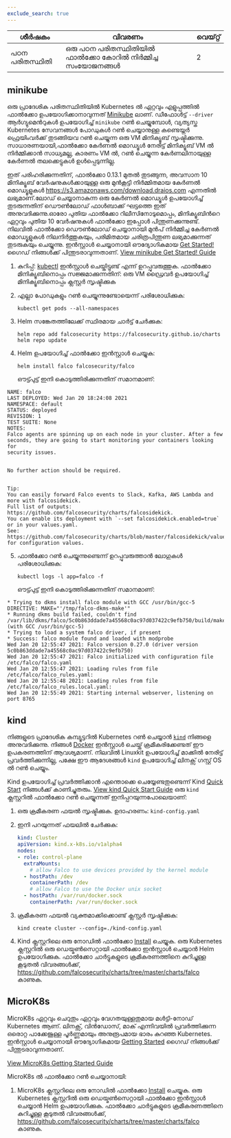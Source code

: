 ```yaml
---
exclude_search: true
---
```

| ശീർഷകം        | വിവരണം                                              | വെയ്റ്റ് |
| ------------- | --------------------------------------------------- | ----- |
| പഠന പരിതസ്ഥിതി | ഒരു പഠന പരിതസ്ഥിതിയിൽ ഫാൽക്കോ കോറിൽ നിർമ്മിച്ച സംയോജനങ്ങൾ | 2     |


## minikube

ഒരു പ്രാദേശിക പരിതസ്ഥിതിയിൽ Kubernetes ൽ ഏറ്റവും എളുപ്പത്തിൽ ഫാൽക്കോ ഉപയോഗിക്കാനാവുന്നത് [Minikube](https://kubernetes.io/docs/tutorials/hello-minikube/) ലാണ്.
ഡീഫോൾട്ട് `--driver` ആർഗ്യുമെൻറുകൾ ഉപയോഗിച്ച് `minikube` റൺ ചെയ്യുമ്പോൾ, വ്യത്യസ്ത Kubernetes സേവനങ്ങൾ പോഡുകൾ റൺ ചെയ്യാനുള്ള കണ്ടെയ്നർ ഫ്രെയിംവർക്ക് തുടങ്ങിയവ റൺ ചെയ്യുന്ന ഒരു VM മിനിക്യൂബ് സൃഷ്ടിക്കുന്നു. സാധാരണയായി,ഫാൽക്കോ കേർണൽ മൊഡ്യൂൾ നേരിട്ട് മിനിക്യൂബ് VM ൽ നിർമ്മിക്കാൻ സാധ്യമല്ല, കാരണം VM ൽ, റൺ ചെയ്യുന്ന കേർണലിനായുള്ള കേർണൽ തലക്കെട്ടുകൾ ഉൾപ്പെടുന്നില്ല.

ഇത് പരിഹരിക്കുന്നതിന്, ഫാൽക്കോ 0.13.1 മുതൽ തുടങ്ങുന്ന, അവസാന 10 മിനിക്യൂബ് വേർഷനുകൾക്കായുള്ള ഒരു മുൻകൂട്ടി നിർമ്മിതമായ കേർണൽ മൊഡ്യൂളുകൾ https://s3.amazonaws.com/download.draios.com എന്നതിൽ ലഭ്യമാണ്.ലോഡ് ചെയ്യാനാകുന്ന ഒരു കേർണൽ മൊഡ്യൂൾ ഉപയോഗിച്ച് തുടരുന്നതിന് ഡൌൺലോഡ് ഫാൾബാക്ക് ഘട്ടത്തെ ഇത് അനുവദിക്കുന്നു.ഓരോ പുതിയ ഫാൽക്കോ റിലീസിനോടുമൊപ്പം, മിനിക്യൂബിൻറെ ഏറ്റവും പുതിയ 10 വേർഷനുകൾ ഫാൽക്കോ ഇപ്പോൾ പിന്തുണക്കുന്നുണ്ട്. നിലവിൽ ഫാൽക്കോ ഡൌൺലോഡ് ചെയ്യാനായി മുൻപ് നിർമ്മിച്ച കേർണൽ മൊഡ്യൂളുകൾ നിലനിർത്തുകയും, പരിമിതമായ ചരിത്രപിന്തുണ ലഭ്യമാക്കുന്നത് തുടരുകയും ചെയ്യുന്നു.
ഇൻസ്റ്റാൾ ചെയ്യാനായി ഔദ്യോഗികമായ [Get Started!](https://minikube.sigs.k8s.io/docs/start/) ഗൈഡ് നിങ്ങൾക്ക് പിന്തുടരാവുന്നതാണ്. [View minikube Get Started! Guide](https://minikube.sigs.k8s.io/docs/start/)

1. കുറിപ്പ്: [kubectl](https://github.com/falcosecurity/falco-website/blob/master/docs/getting-started/third-party/install-tools/#kubectl) ഇൻസ്റ്റാൾ ചെയ്തിട്ടുണ്ട് എന്ന് ഉറപ്പുവരുത്തുക.
ഫാൽക്കോ മിനിക്യൂബിനൊപ്പം സജ്ജമാക്കുന്നതിന്:
    ഒരു VM ഡ്രൈവർ ഉപയോഗിച്ച് മിനിക്യൂബിനൊപ്പം ക്ലസ്റ്റർ സൃഷ്ടിക്കുക

2. എല്ലാ പോഡുകളും റൺ ചെയ്യുന്നുണ്ടോയെന്ന് പരിശോധിക്കുക:

    ```shell
    kubectl get pods --all-namespaces
    ```

3. Helm സങ്കേതത്തിലേക്ക് സ്ഥിരമായ ചാർട്ട് ചേർക്കുക:

    ```shell
    helm repo add falcosecurity https://falcosecurity.github.io/charts
    helm repo update
    ```

4.  Helm ഉപയോഗിച്ച് ഫാൽക്കോ ഇൻസ്റ്റാൾ ചെയ്യുക:

    ```shell
    helm install falco falcosecurity/falco
    ```

    ഔട്ട്പുട്ട് ഇനി കൊടുത്തിരിക്കുന്നതിന് സമാനമാണ്:

```
NAME: falco
LAST DEPLOYED: Wed Jan 20 18:24:08 2021
NAMESPACE: default
STATUS: deployed
REVISION: 1
TEST SUITE: None
NOTES:
Falco agents are spinning up on each node in your cluster. After a few
seconds, they are going to start monitoring your containers looking for
security issues.


No further action should be required.


Tip:
You can easily forward Falco events to Slack, Kafka, AWS Lambda and more with falcosidekick.
Full list of outputs: https://github.com/falcosecurity/charts/falcosidekick.
You can enable its deployment with `--set falcosidekick.enabled=true` or in your values.yaml.
See: https://github.com/falcosecurity/charts/blob/master/falcosidekick/values.yaml for configuration values.
```

5. ഫാൽക്കോ റൺ ചെയ്യുന്നുണ്ടെന്ന് ഉറപ്പുവരുത്താൻ ലോഗുകൾ പരിശോധിക്കുക:

    ```shell
    kubectl logs -l app=falco -f
    ```

    ഔട്ട്പുട്ട് ഇനി കൊടുത്തിരിക്കുന്നതിന് സമാനമാണ്:

```
* Trying to dkms install falco module with GCC /usr/bin/gcc-5
DIRECTIVE: MAKE="'/tmp/falco-dkms-make'"
* Running dkms build failed, couldn't find /var/lib/dkms/falco/5c0b863ddade7a45568c0ac97d037422c9efb750/build/make.log (with GCC /usr/bin/gcc-5)
* Trying to load a system falco driver, if present
* Success: falco module found and loaded with modprobe
Wed Jan 20 12:55:47 2021: Falco version 0.27.0 (driver version 5c0b863ddade7a45568c0ac97d037422c9efb750)
Wed Jan 20 12:55:47 2021: Falco initialized with configuration file /etc/falco/falco.yaml
Wed Jan 20 12:55:47 2021: Loading rules from file /etc/falco/falco_rules.yaml:
Wed Jan 20 12:55:48 2021: Loading rules from file /etc/falco/falco_rules.local.yaml:
Wed Jan 20 12:55:49 2021: Starting internal webserver, listening on port 8765
```

## kind

നിങ്ങളുടെ പ്രാദേശിക കമ്പ്യൂട്ടറിൽ Kubernetes റൺ ചെയ്യാൻ [`kind`](https://kind.sigs.k8s.io/docs/) നിങ്ങളെ അനുവദിക്കുന്നു. നിങ്ങൾ [Docker](https://docs.docker.com/get-docker/) ഇൻസ്റ്റാൾ ചെയ്ത് ക്രമീകരിക്കേണ്ടത് ഈ ഉപകരണത്തിന് ആവശ്യമാണ്. നിലവിൽ Linuxkit ഉപയോഗിച്ച് മാക്കിൽ നേരിട്ട് പ്രവർത്തിക്കുന്നില്ല, പക്ഷേ ഈ ആദേശങ്ങൾ `kind` ഉപയോഗിച്ച് ലിനക്സ് ഗസ്റ്റ് OS ൽ റൺ ചെയ്യും.

Kind ഉപയോഗിച്ച് പ്രവർത്തിക്കാൻ എന്തൊക്കെ ചെയ്യേണ്ടതുണ്ടെന്ന് Kind [Quick Start](https://kind.sigs.k8s.io/docs/user/quick-start/) നിങ്ങൾക്ക് കാണിച്ചുതരും.
[View kind Quick Start Guide](https://kind.sigs.k8s.io/docs/user/quick-start/)
ഒരു `kind` ക്ലസ്റ്ററിൽ ഫാൽക്കോ റൺ ചെയ്യുന്നത് ഇനിപ്പറയുന്നപോലെയാണ്:

1. ഒരു ക്രമീകരണ ഫയൽ സൃഷ്ടിക്കുക. ഉദാഹരണം: `kind-config.yaml`

2. ഇനി പറയുന്നത് ഫയലിൽ ചേർക്കുക:

    ```yaml
    kind: Cluster
    apiVersion: kind.x-k8s.io/v1alpha4
    nodes:
    - role: control-plane
      extraMounts:
        # allow Falco to use devices provided by the kernel module
      - hostPath: /dev
        containerPath: /dev
        # allow Falco to use the Docker unix socket
      - hostPath: /var/run/docker.sock
        containerPath: /var/run/docker.sock
    ```

3. ക്രമീകരണ ഫയൽ വ്യക്തമാക്കിക്കൊണ്ട് ക്ലസ്റ്റർ സൃഷ്ടിക്കുക:

    ```shell
    kind create cluster --config=./kind-config.yaml
    ```

4. Kind ക്ലസ്റ്ററിലെ ഒരു നോഡിൽ ഫാൽക്കോ [Install](https://github.com/falcosecurity/falco-website/blob/master/docs/getting-started/installation) ചെയ്യുക. ഒരു Kubernetes ക്ലസ്റ്ററിൽ ഒരു ഡെയ്മൺസെറ്റായി ഫാൽക്കോ ഇൻസ്റ്റാൾ ചെയ്യാൻ Helm ഉപയോഗിക്കുക. ഫാൽക്കോ ചാർട്ടുകളുടെ ക്രമീകരണത്തിനെ കുറിച്ചുള്ള കൂടുതൽ വിവരങ്ങൾക്ക്, https://github.com/falcosecurity/charts/tree/master/charts/falco കാണുക.

## MicroK8s

MicroK8s ഏറ്റവും ചെറുതും ഏറ്റവും വേഗതയുള്ളതുമായ മൾട്ടി-നോഡ് Kubernetes ആണ്. ലിനക്സ്, വിൻഡോസ്, മാക് എന്നിവയിൽ പ്രവർത്തിക്കുന്ന ഒരൊറ്റ പാക്കേജുള്ള പൂർണ്ണമായും അനുരൂപമായ ഭാരം കുറഞ്ഞ Kubernetes.
ഇൻസ്റ്റാൾ ചെയ്യാനായി ഔദ്യോഗികമായ [Getting Started](https://microk8s.io/docs) ഗൈഡ് നിങ്ങൾക്ക് പിന്തുടരാവുന്നതാണ്.

[View MicroK8s Getting Started Guide](https://microk8s.io/docs)

MicroK8s ൽ ഫാൽക്കോ റൺ ചെയ്യാനായി:

1. MicroK8s ക്ലസ്റ്ററിലെ ഒരു നോഡിൽ ഫാൽക്കോ [Install](https://github.com/falcosecurity/falco-website/blob/master/docs/getting-started/installation) ചെയ്യുക. ഒരു Kubernetes ക്ലസ്റ്ററിൽ ഒരു ഡെയ്മൺസെറ്റായി ഫാൽക്കോ ഇൻസ്റ്റാൾ ചെയ്യാൻ Helm ഉപയോഗിക്കുക. ഫാൽക്കോ ചാർട്ടുകളുടെ ക്രമീകരണത്തിനെ കുറിച്ചുള്ള കൂടുതൽ വിവരങ്ങൾക്ക്, https://github.com/falcosecurity/charts/tree/master/charts/falco കാണുക.
